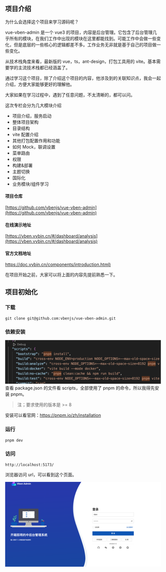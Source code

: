 ## 项目介绍

为什么会选择这个项目来学习源码呢？

vue-vben-admin 是一个 vue3 的项目，内容是后台管理。它包含了后台管理几乎所有的模块，在我们工作中出现的模块在这里都能找到。可能工作中会做一些变化，但是底层的一些核心的逻辑都差不多。工作业务无非就是基于自己的项目做一些变化。

从技术栈角度来看，最新版的 vue，ts，ant-design，打包工具用的 vite。基本需要学的主流技术栈都已经涵盖了。

通过学习这个项目，除了介绍这个项目的内容，他涉及到的关联知识点，我会一起介绍，方便大家能够更好的理解他。

大家如果在学习过程中，遇到了任意问题，不太清晰的，都可以问。

这次专栏会分为几大模块介绍

- 项目介绍，服务启动
- 整体项目架构
- 目录结构
- vite 配置介绍
- 其他打包配置作用和功能
- 如何 Mock，联调设置
- 菜单路由
- 权限
- 构建&部署
- 主题切换
- 国际化
- 业务模块/组件学习

#### 项目仓库

[https://github.com/vbenjs/vue-vben-admin](https://github.com/vbenjs/vue-vben-admin)

#### 在线演示地址

[https://vben.vvbin.cn/#/dashboard/analysis](https://vben.vvbin.cn/#/dashboard/analysis)

#### 官方文档地址

[https://doc.vvbin.cn/components/introduction.html)](https://doc.vvbin.cn/components/introduction.html)

在项目开始之前，大家可以将上面的内容先提前熟悉一下。

## 项目初始化

### 下载

```
git clone git@github.com:vbenjs/vue-vben-admin.git
```

### 依赖安装

![](./assets/1.png)
查看 package.json 的文件看 scripts，全部使用了 pnpm 的命令，所以我得先安装 pnpm。

> 注；要求使用的版本是 >= 8

安装可以看官网：https://pnpm.io/zh/installation

### 运行

```
pnpm dev
```

### 访问

```
http://localhost:5173/
```

浏览器访问 url，可以看到这个页面。

![](./assets/12.png)
